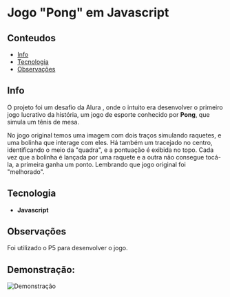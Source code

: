 # Jogo "Pong" em Javascript

## Conteudos
* [Info](#info)
* [Tecnologia](#technologia)
* [Observações](#observaçoes)

## Info
O projeto foi um desafio da Alura , onde o intuito era desenvolver o primeiro jogo lucrativo da história, um jogo de esporte conhecido por **Pong**, que simula um tênis de mesa.

No jogo original temos uma imagem com dois traços simulando raquetes, e uma bolinha que interage com eles. Há também um tracejado no centro, identificando o meio da "quadra",
e a pontuação é exibida no topo. Cada vez que a bolinha é lançada por uma raquete e a outra não consegue tocá-la, a primeira ganha um ponto. Lembrando que jogo original foi "melhorado".
	
## Tecnologia

* **Javascript**

	
## Observações

Foi utilizado o P5 para desenvolver o jogo.

## Demonstração:

![Demonstração](https://raw.githubusercontent.com/raphaelagaudard/alura/main/Pong/Imagem%20pong.png)
